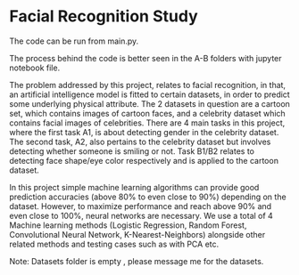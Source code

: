 # Facial Recognition Study

The code can be run from main.py.

The process behind the code is better seen in the A-B folders with jupyter notebook file.

The problem addressed by this project, relates to facial recognition, in that, an artificial
intelligence model is fitted to certain datasets, in order to predict some underlying physical attribute.
The 2 datasets in question are a cartoon set, which contains images of cartoon faces, and a celebrity
dataset which contains facial images of celebrities. There are 4 main tasks in this project, where the first
task A1, is about detecting gender in the celebrity dataset. The second task, A2, also pertains to the
celebrity dataset but involves detecting whether someone is smiling or not. Task B1/B2 relates to
detecting face shape/eye color respectively and is applied to the cartoon dataset.

In this project simple machine learning algorithms can provide good prediction accuracies (above 
80% to even close to 90%) depending on the dataset. However, to maximize performance and 
reach above 90% and even close to 100%, neural networks are necessary. We use a total of 4 Machine learning 
methods  (Logistic Regression, Random Forest, Convolutional Neural Network, K-Nearest-Neighbors) 
alongside other related methods and testing cases such as with PCA etc.

Note: Datasets folder is empty , please message me for the datasets.



